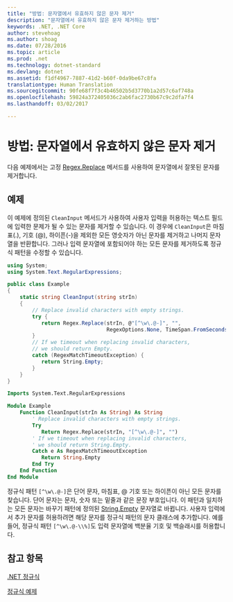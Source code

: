 ```yaml
---
title: "방법: 문자열에서 유효하지 않은 문자 제거"
description: "문자열에서 유효하지 않은 문자 제거하는 방법"
keywords: .NET, .NET Core
author: stevehoag
ms.author: shoag
ms.date: 07/28/2016
ms.topic: article
ms.prod: .net
ms.technology: dotnet-standard
ms.devlang: dotnet
ms.assetid: f1df4967-7887-41d2-b60f-0da9be67c8fa
translationtype: Human Translation
ms.sourcegitcommit: 90fe68f7f3c4b46502b5d3770b1a2d57c6af748a
ms.openlocfilehash: 59824a372405036c2ab6fac2730b67c9c2dfa7f4
ms.lasthandoff: 03/02/2017

---
```


# <a name="how-to-strip-invalid-characters-from-a-string"></a>방법: 문자열에서 유효하지 않은 문자 제거

다음 예제에서는 고정 [Regex.Replace](xref:System.Text.RegularExpressions.Regex.Replace(System.String,System.String,System.String,System.Text.RegularExpressions.RegexOptions,System.TimeSpan)) 메서드를 사용하여 문자열에서 잘못된 문자를 제거합니다. 

## <a name="example"></a>예제

이 예제에 정의된 `CleanInput` 메서드가 사용하여 사용자 입력을 허용하는 텍스트 필드에 입력한 문제가 될 수 있는 문자를 제거할 수 있습니다. 이 경우에 `CleanInput`은 마침표(.), 기호 (@), 하이픈(-)을 제외한 모든 영숫자가 아닌 문자를 제거하고 나머지 문자열을 반환합니다. 그러나 입력 문자열에 포함되어야 하는 모든 문자를 제거하도록 정규식 패턴을 수정할 수 있습니다.

```csharp
using System;
using System.Text.RegularExpressions;

public class Example
{
    static string CleanInput(string strIn)
    {
        // Replace invalid characters with empty strings.
        try {
           return Regex.Replace(strIn, @"[^\w\.@-]", "", 
                                RegexOptions.None, TimeSpan.FromSeconds(1.5)); 
        }
        // If we timeout when replacing invalid characters, 
        // we should return Empty.
        catch (RegexMatchTimeoutException) {
           return String.Empty;   
        }
    }
}
```

```vb
Imports System.Text.RegularExpressions

Module Example
    Function CleanInput(strIn As String) As String
        ' Replace invalid characters with empty strings.
        Try
           Return Regex.Replace(strIn, "[^\w\.@-]", "")
        ' If we timeout when replacing invalid characters, 
        ' we should return String.Empty.
        Catch e As RegexMatchTimeoutException
           Return String.Empty         
        End Try
    End Function
End Module
```

정규식 패턴 `[^\w\.@-]`은 단어 문자, 마침표, @ 기호 또는 하이픈이 아닌 모든 문자를 찾습니다. 단어 문자는 문자, 숫자 또는 밑줄과 같은 문장 부호입니다. 이 패턴과 일치하는 모든 문자는 바꾸기 패턴에 정의된 [String.Empty](xref:System.String.Empty) 문자열로 바뀝니다. 사용자 입력에서 추가 문자를 허용하려면 해당 문자를 정규식 패턴의 문자 클래스에 추가합니다. 예를 들어, 정규식 패턴 `[^\w\.@-\\%]`도 입력 문자열에 백분율 기호 및 백슬래시를 허용합니다.

## <a name="see-also"></a>참고 항목

[.NET 정규식](regular-expressions.md)

[정규식 예제](regex-examples.md)

